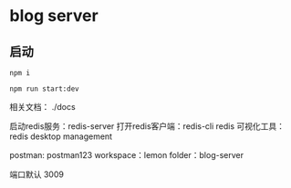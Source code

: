 # blog server

## 启动
```
npm i

npm run start:dev
```

相关文档： ./docs

启动redis服务：redis-server
打开redis客户端：redis-cli
redis 可视化工具：redis desktop management


postman: postman123
workspace：lemon
folder：blog-server

端口默认 3009
